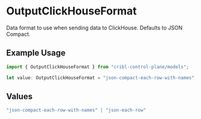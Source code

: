 # OutputClickHouseFormat

Data format to use when sending data to ClickHouse. Defaults to JSON Compact.

## Example Usage

```typescript
import { OutputClickHouseFormat } from "cribl-control-plane/models";

let value: OutputClickHouseFormat = "json-compact-each-row-with-names";
```

## Values

```typescript
"json-compact-each-row-with-names" | "json-each-row"
```